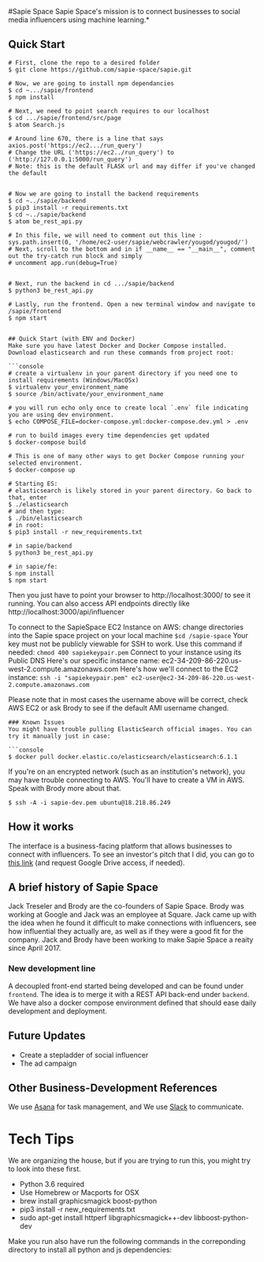 #Sapie Space
Sapie Space's mission is to connect businesses to social media influencers using machine learning.*

## Quick Start

```console
# First, clone the repo to a desired folder
$ git clone https://github.com/sapie-space/sapie.git

# Now, we are going to install npm dependancies
$ cd ~.../sapie/frontend
$ npm install

# Next, we need to point search requires to our localhost
$ cd .../sapie/frontend/src/page
$ atom Search.js

# Around line 670, there is a line that says axios.post('https://ec2.../run_query')
# Change the URL ('https://ec2../run_query') to ('http://127.0.0.1:5000/run_query')
# Note: this is the default FLASK url and may differ if you've changed the default


# Now we are going to install the backend requirements
$ cd ~../sapie/backend
$ pip3 install -r requirements.txt
$ cd ~../sapie/backend
$ atom be_rest_api.py

# In this file, we will need to comment out this line : sys.path.insert(0, '/home/ec2-user/sapie/webcrawler/yougod/yougod/')
# Next, scroll to the bottom and in if __name__ == "__main__", comment out the try-catch run block and simply
# uncomment app.run(debug=True)


# Next, run the backend in cd .../sapie/backend
$ python3 be_rest_api.py

# Lastly, run the frontend. Open a new terminal window and navigate to /sapie/frontend
$ npm start


## Quick Start (with ENV and Docker)
Make sure you have latest Docker and Docker Compose installed. Download elasticsearch and run these commands from project root:

```console
# create a virtualenv in your parent directory if you need one to install requirements (Windows/MacOSx)
$ virtualenv your_environment_name
$ source /bin/activate/your_environment_name

# you will run echo only once to create local `.env` file indicating you are using dev environment.
$ echo COMPOSE_FILE=docker-compose.yml:docker-compose.dev.yml > .env

# run to build images every time dependencies get updated
$ docker-compose build

# This is one of many other ways to get Docker Compose running your selected environment.
$ docker-compose up

# Starting ES: 
# elasticsearch is likely stored in your parent directory. Go back to that, enter 
$ ./elasticsearch 
# and then type:
$ ./bin/elasticsearch
# in root:
$ pip3 install -r new_requirements.txt

# in sapie/backend
$ python3 be_rest_api.py

# in sapie/fe:
$ npm install
$ npm start
```

Then you just have to point your browser to http://localhost:3000/ to
see it running. You can also access API endpoints directly like
http://localhost:3000/api/influencer


To connect to the SapieSpace EC2 Instance on AWS:
change directories into the Sapie space project on your local machine 
```$cd /sapie-space```
Your key must not be publicly viewable for SSH to work. Use this command if needed:
```chmod 400 sapiekeypair.pem```
Connect to your instance using its Public DNS
Here's our specific instance name: ec2-34-209-86-220.us-west-2.compute.amazonaws.com
Here's how we'll connect to the EC2 instance:
```ssh -i "sapiekeypair.pem" ec2-user@ec2-34-209-86-220.us-west-2.compute.amazonaws.com```

Please note that in most cases the username above will be correct, check AWS EC2 or ask Brody to see if the default AMI username changed. 


```
### Known Issues
You might have trouble pulling ElasticSearch official images. You can try it manually just in case:

```console
$ docker pull docker.elastic.co/elasticsearch/elasticsearch:6.1.1
```
If you're on an encrypted network (such as an institution's network), you may have trouble connecting to AWS.
You'll have to create a VM in AWS. Speak with Brody more about that.

```console
$ ssh -A -i sapie-dev.pem ubuntu@18.218.86.249
```
## How it works

The interface is a business-facing platform that allows businesses to connect with
influencers. To see an investor's pitch that I did, you can go to
[this
link](https://docs.google.com/presentation/d/1cEplBy7avil1pP7XFVi694qOlSWiG58qNWfQ0KPgLx0/edit?usp=sharing)
(and request Google Drive access, if needed).


## A brief history of Sapie Space
Jack Treseler and Brody are the co-founders of Sapie Space. Brody was working at Google and Jack was
an employee at Square. Jack came up with the idea when  he found it difficult to make connections with influencers, see how 
influential they actually are, as well as if they were a good fit for the company. 
Jack and Brody have been working to make Sapie Space a reaity since April 2017.


### New development line

A decoupled front-end started being developed and can be found under
`frontend`. The idea is to merge it with a REST API back-end under
`backend`. We have also a docker compose environment defined that
should ease daily development and deployment.


## Future Updates

- Create a stepladder of social influencer
- The ad campaign

## Other Business-Development References

We use
[Asana](https://app.asana.com/0/476028607034259/476028607034259) for
task management, and We use [Slack](www.slack.com) to communicate.


# Tech Tips

We are organizing the house, but if you are trying to run this, you
might try to look into these first.

- Python 3.6 required
- Use Homebrew or Macports for OSX
- brew install graphicsmagick boost-python
- pip3 install -r new_requirements.txt
- sudo apt-get install httperf libgraphicsmagick++-dev libboost-python-dev

Make you run also have run the following commands in the correponding directory to install all python and js dependencies:


